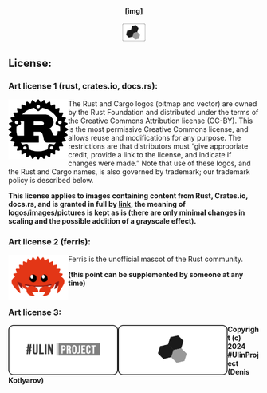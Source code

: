 
<div id="header" align="center">
  <b>[img]</b>
  </br></br>
<div id="badges">
  <img src="https://github.com/UlinProject/img/blob/main/short_70/clulab.png" alt="clulab" style="height: 35px; max-width: 100%;"/>
</div>
</div>

## License:

### Art license 1 (rust, crates.io, docs.rs):

<img align="left"  src="https://github.com/UlinProject/img/blob/main/rust.png" alt="rust" style="height: 120px; width: 120px;"/> The Rust and Cargo logos (bitmap and vector) are owned by the Rust Foundation and distributed under the terms of the Creative Commons Attribution license (CC-BY). This is the most permissive Creative Commons license, and allows reuse and modifications for any purpose. The restrictions are that distributors must “give appropriate credit, provide a link to the license, and indicate if changes were made.” Note that use of these logos, and the Rust and Cargo names, is also governed by trademark; our trademark policy is described below.

<b>This license applies to images containing content from Rust, Crates.io, docs.rs, and is granted in full by <a href="https://foundation.rust-lang.org/policies/logo-policy- and- media-guide">link</a>, the meaning of logos/images/pictures is kept as is (there are only minimal changes in scaling and the possible addition of a grayscale effect).</b>

### Art license 2 (ferris):
 
<img align="left"  src="https://github.com/UlinProject/img/blob/main/ferris.png" alt="ferris" style="height: 90px; width: 120px;"/> Ferris is the unofficial mascot of the Rust community.

<b>(this point can be supplemented by someone at any time)</b>
</br></br>

### Art license 3:

<div align="left">
  <img align="left" src="https://github.com/UlinProject/img/blob/main/block_450_220/uproject.png" alt="uproject" style="height: 100px; width: 220px;"/>
  <img align="left" src="https://github.com/UlinProject/img/blob/main/block_450_220/clulab.png" alt="clulab" style="height: 100px; width: 220px;"/>
  <b>Copyright (c) 2024 #UlinProject (Denis Kotlyarov)</b>
</div>
